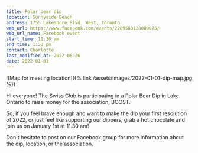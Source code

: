 ```yaml
---
title: Polar bear dip
location: Sunnyside Beach
address: 1755 Lakeshore Blvd. West, Toronto
web_url: https://www.facebook.com/events/2289563128009075/
web_url_name: Facebook event
start_time: 11:30 am
end_time: 1:30 pm
contact: Charlotte
last_modified_at: 2022-06-26
date: 2022-01-01
---
```


![Map for meeting location]({% link /assets/images/2022-01-01-dip-map.jpg %})

Hi everyone! The Swiss Club is participating in a Polar Bear Dip in Lake
Ontario to raise money for the association, BOOST.

So, if you feel brave enough and want to make the dip your first resolution of
2022, or just feel like supporting our dippers, grab a hot chocolate and join
us on January 1st at 11.30 am!

Don't hesitate to post on our Facebook group for more information about the
dip, location, or the association.
